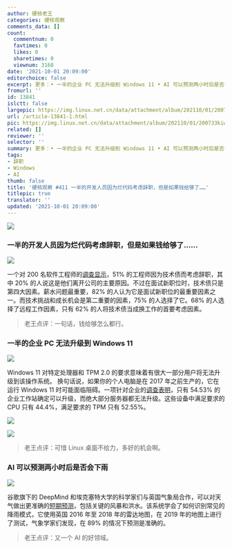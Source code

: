```yaml
---
author: 硬核老王
categories: 硬核观察
comments_data: []
count:
  commentnum: 0
  favtimes: 0
  likes: 0
  sharetimes: 0
  viewnum: 3168
date: '2021-10-01 20:09:00'
editorchoice: false
excerpt: 更多：• 一半的企业 PC 无法升级到 Windows 11 • AI 可以预测两小时后是否会下雨
fromurl: ''
id: 13841
islctt: false
largepic: https://img.linux.net.cn/data/attachment/album/202110/01/200733kiw5xper5uu5zxr5.jpg
url: /article-13841-1.html
pic: https://img.linux.net.cn/data/attachment/album/202110/01/200733kiw5xper5uu5zxr5.jpg.thumb.jpg
related: []
reviewer: ''
selector: ''
summary: 更多：• 一半的企业 PC 无法升级到 Windows 11 • AI 可以预测两小时后是否会下雨
tags:
- 辞职
- Windows
- AI
thumb: false
title: '硬核观察 #411 一半的开发人员因为烂代码考虑辞职，但是如果钱给够了……'
titlepic: true
translator: ''
updated: '2021-10-01 20:09:00'
---
```


![](https://img.linux.net.cn/data/attachment/album/202110/01/200733kiw5xper5uu5zxr5.jpg)


### 一半的开发人员因为烂代码考虑辞职，但是如果钱给够了……


![](https://img.linux.net.cn/data/attachment/album/202110/01/200743ck6hhw05ddm5mwb9.jpg)


一个对 200 名软件工程师的[调查显示](https://www.stepsize.com/report)，51% 的工程师因为技术债而考虑辞职，其中 20% 的人说这是他们离开公司的主要原因。不过在面试新职位时，技术债只是第四大因素。薪水问题最重要，82% 的人认为它是面试新职位的最重要因素之一。而技术挑战和成长机会是第二重要的因素，75% 的人选择了它。68% 的人选择了远程工作因素，只有 62% 的人将技术债当成换工作的首要考虑因素。



> 
> 老王点评：一句话，钱给够怎么都行。
> 
> 
> 


### 一半的企业 PC 无法升级到 Windows 11


![](https://img.linux.net.cn/data/attachment/album/202110/01/200803lfdufsnwfuutmmsc.jpg)


Windows 11 对特定处理器和 TPM 2.0 的要求意味着有很大一部分用户将无法升级到该操作系统。 换句话说，如果你的个人电脑是在 2017 年之前生产的，它在运行 Windows 11 时可能面临阻碍。一项针对企业的[调查表明](https://www.lansweeper.com/itam/is-your-business-ready-for-windows-11/)，只有 54.53% 的企业工作站确定可以升级，而绝大部分服务器都无法升级。这些设备中满足要求的 CPU 只有 44.4%，满足要求的 TPM 只有 52.55%。


![](https://img.linux.net.cn/data/attachment/album/202110/01/200832ugxdvxb9ib6j1ljq.jpg)


![](https://img.linux.net.cn/data/attachment/album/202110/01/200840yju8a6u8ng8ap76a.jpg)



> 
> 老王点评：可惜 Linux 桌面不给力，多好的机会啊。
> 
> 
> 


### AI 可以预测两小时后是否会下雨


![](https://img.linux.net.cn/data/attachment/album/202110/01/200823chv3vvzepv07eq0p.jpg)


谷歌旗下的 DeepMind 和埃克塞特大学的科学家们与英国气象局合作，可以对天气做出更准确的[短期预测](https://www.bbc.com/news/technology-58748934)，包括关键的风暴和洪水。该系统学会了如何识别常见的降雨模式，它使用英国 2016 年至 2018 年的雷达地图，在 2019 年的地图上进行了测试，气象学家们发现，在 89% 的情况下预测是准确的。



> 
> 老王点评：又一个 AI 的好领域。
> 
> 
>